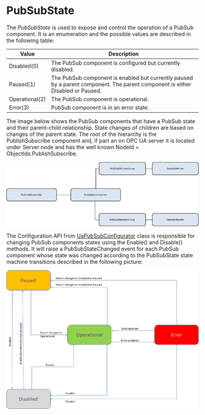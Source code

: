 # PubSubState

The *PubSubState* is used to expose and control the operation of a PubSub component. It is an enumeration and the possible values are described in the following table:




| Value |Description |
|-----|-----|
| Disabled(0) |The PubSub component is configured but currently disabled.  |
| Paused(1) |The PubSub component is enabled but currently paused by a parent component. The parent component is either Disabled or Paused.  |
| Operational(2)|The PubSub component is operational. |
| Error(3) |PubSub component is in an error state. |

The image below shows the PubSub components that have a PubSub state and their parent-child relationship. State changes of children are based on changes of the parent state. The root of the hierarchy is the PublishSubscribe component and, if part an on OPC UA server it is located under Server node and has the well known NodeId = ObjectIds.PublishSubscribe.

![PubSubStateObjects](Images/PubSubStateObjects.png)

The Configuration API from [UaPubSubConfigurator](PubSub_UaPubSubConfigurator.md) class is responsible for changing PubSub components states using the Enable() and Disable() methods. It will raise a PubSubStateChanged event for each PubSub component whose state was changed according to the PubSubState state machine transitions described in the following picture:

![PubSubStateObjects](Images/PubSubStateStateMachine.png)